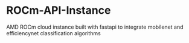 # ROCm-API-Instance
AMD ROCm cloud instance built with fastapi to integrate mobilenet and efficiencynet classification algorithms

